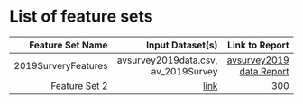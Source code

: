 # List of feature sets
|  Feature Set Name | Input Dataset(s) |  Link to Report |
| ---:| ---: | ---: |
| 2019SurveryFeatures |avsurvey2019data.csv, av_2019Survey|[ avsurvey2019 data Report](https://github.com/CMU-SoftwareDesignforDS-Team/AutoVehicles/blob/main/Docs/Data_Report/DataSummaryReport_2019Survey.md)|
| Feature Set 2 | [link](link/to/feature/set2) | 300 | [Feature Set 2 Report](link/to/report2)|

